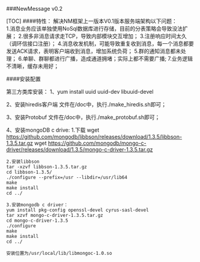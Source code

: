 
###NewMessage v0.2

[TOC]
####特性：
解决NM框架上一版本V0.1版本服务端架构以下问题：   
1.消息业务应该单独使用NoSql数据库进行存储，目前的分表策略会导致没法扩展；
2.很多非消息请求走TCP，导致内部模块交互增加；
3.注册响应时间太久（调环信接口注册）；
4.消息收发机制，可能导致重复收到消息，每一个消息都要发送ACK请求，表明客户端收到消息，增加系统负荷；
5.群的通知消息都未处理；
6.单聊、群聊都进行广播，造成通道拥堵；实际上都不需要广播;
7.业务逻辑不清晰，缓存未用好；


####安装配置

第三方类库安装：
1、yum install uuid uuid-dev libuuid-devel

2、安装hiredis客户端
文件在/doc中，执行./make_hiredis.sh即可；

3、安装Protobuf
文件在/doc中，执行./make_protobuf.sh即可；

4、安装mongoDB c drive:
    1.下载
    wget https://github.com/mongodb/libbson/releases/download/1.3.5/libbson-1.3.5.tar.gz
    wget https://github.com/mongodb/mongo-c-driver/releases/download/1.3.5/mongo-c-driver-1.3.5.tar.gz
    
    2.安装libbson
    tar -xzvf libbson-1.3.5.tar.gz
    cd libbson-1.3.5/
    ./configure --prefix=/usr --libdir=/usr/lib64
    make
    make install
    cd ../
    
    3.安装mongodb c driver：
    yum install pkg-config openssl-devel cyrus-sasl-devel
    tar xzvf mongo-c-driver-1.3.5.tar.gz
    cd mongo-c-driver-1.3.5
    ./configure
    make
    make install
    cd ../

    安装位置为/usr/local/lib/libmongoc-1.0.so